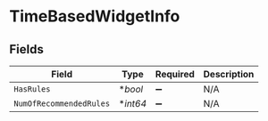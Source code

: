 # TimeBasedWidgetInfo


## Fields

| Field                   | Type                    | Required                | Description             |
| ----------------------- | ----------------------- | ----------------------- | ----------------------- |
| `HasRules`              | **bool*                 | :heavy_minus_sign:      | N/A                     |
| `NumOfRecommendedRules` | **int64*                | :heavy_minus_sign:      | N/A                     |